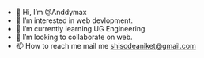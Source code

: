 - 👋 Hi, I’m @Anddymax
- 👀 I’m interested in web devlopment.
- 🌱 I’m currently learning UG Engineering
- 💞️ I’m looking to collaborate on web.
- 📫 How to reach me mail me shisodeaniket@gmail.com

<!---
Anddymax/Anddymax is a ✨ special ✨ repository because its `README.md` (this file) appears on your GitHub profile.
You can click the Preview link to take a look at your changes.
--->
